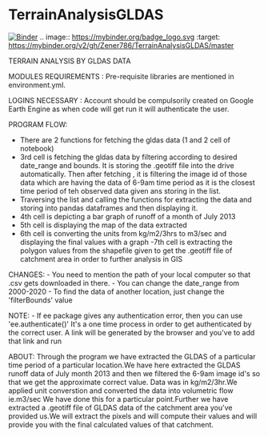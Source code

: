 # TerrainAnalysisGLDAS

[![Binder](https://mybinder.org/badge_logo.svg)](https://mybinder.org/v2/gh/Zener786/TerrainAnalysisGLDAS/master)
.. image:: https://mybinder.org/badge_logo.svg
 :target: https://mybinder.org/v2/gh/Zener786/TerrainAnalysisGLDAS/master
 

TERRAIN ANALYSIS BY GLDAS DATA

MODULES REQUIREMENTS : Pre-requisite libraries are mentioned in environment.yml.

LOGINS NECESSARY : Account should be compulsorily created on Google Earth Engine as when code will get run it will           authenticate the user. 
 
 
PROGRAM FLOW:
- There are 2 functions for fetching the gldas data (1 and 2 cell of notebook)
- 3rd cell is fetching the gldas data by filtering according to desired date_range and bounds. It is storing the        .geotiff file into the drive automatically. Then after fetching , it is filtering the image id of those data which are having the data of 6-9am time period as it is the closest time period of teh observed data given ans storing in the list.
 - Traversing the list and calling the functions for extracting the data and storing into pandas dataframes and then displaying it.
 - 4th cell is depicting a bar graph of runoff of a month of July 2013
 - 5th cell is displaying the map of the data extracted
 - 6th cell is converting the units from kg/m2/3hrs to m3/sec and displaying the final values with a graph 
 -7th cell is extracting the polygon values from the shapefile given to get the .geotiff file of catchment area in order to further analysis in GIS


CHANGES:
     - You need to mention the path of your local computer so that .csv gets downloaded in there.
     - You can change the date_range from 2000-2020
     - To find the data of another location, just change the 'filterBounds' value

NOTE:
    - If ee package gives any authentication error, then you can use 'ee.authenticate()'
      It's a one time process in order to get authenticated by the correct user.
      A link will be generated by the browser and you've to add that link and run 


ABOUT: 
Through the program we have extracted the GLDAS of a particular time period of a particular location.We have here extracted the GLDAS runoff data of July month 2013 and then we filtered the 6-9am image id's so that we get the approximate correct value. Data was in kg/m2/3hr.We applied unit converstion and converted the data into volumetric flow ie.m3/sec
We have done this for a particular point.Further we have extracted a .geotiff file of GLDAS data  of the catchment area you've provided us.We will extract the pixels and will compute their values and will provide you with the final calculated values of that catchment.


     
 



